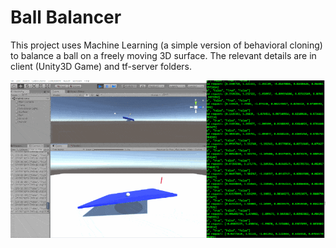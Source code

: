 # Ball Balancer
This project uses Machine Learning (a simple version of behavioral cloning) to balance a ball on a freely moving 3D surface. The relevant details are in client (Unity3D Game) and tf-server folders. 

![Demo of Ball Balancer](./ball-balancer-demo.gif)